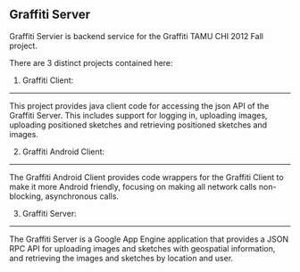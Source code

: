 Graffiti Server
--------

Graffiti Servier is backend service for the Graffiti TAMU CHI 2012 Fall project.

There are 3 distinct projects contained here:
1. Graffiti Client:
--------------
This project provides java client code for accessing the json API of the Graffiti Server. 
This includes support for logging in, uploading images, uploading positioned sketches and retrieving positioned sketches and images.

2. Graffiti Android Client:
--------------
The Graffiti Android Client provides code wrappers for the Graffiti Client to make it more Android friendly, focusing on making all network calls non-blocking, asynchronous calls.

3. Graffiti Server:
--------------
The Graffiti Server is a Google App Engine application that provides a JSON RPC API for uploading images and sketches with geospatial information, and retrieving the images and sketches by location and user.